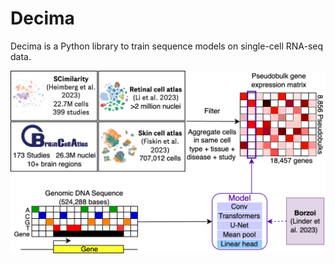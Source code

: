 # Decima

Decima is a Python library to train sequence models on single-cell RNA-seq data.

![Figure](fig1.png)
